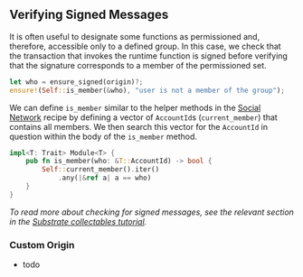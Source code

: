 ## Verifying Signed Messages <a name = "verify"></a>

It is often useful to designate some functions as permissioned and, therefore, accessible only to a defined group. In this case, we check that the transaction that invokes the runtime function is signed before verifying that the signature corresponds to a member of the permissioned set.

```rust
let who = ensure_signed(origin)?;
ensure!(Self::is_member(&who), "user is not a member of the group");
```

We can define `is_member` similar to the helper methods in the [Social Network](../storage/social.md#naive) recipe by defining a vector of `AccountId`s (`current_member`) that contains all members. We then search this vector for the `AccountId` in question within the body of the `is_member` method.

```rust
impl<T: Trait> Module<T> {
	pub fn is_member(who: &T::AccountId) -> bool {
		Self::current_member().iter()
			.any(|&ref a| a == who)
	}
}
```

*To read more about checking for signed messages, see the relevant section in the [Substrate collectables tutorial](https://shawntabrizi.github.io/substrate-collectables-workshop/#/1/storing-a-value?id=checking-for-a-signed-message).*

### Custom Origin

* todo